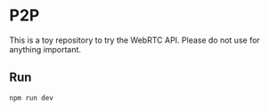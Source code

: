# P2P

This is a toy repository to try the WebRTC API. Please do not use for anything important.

## Run
```shell
npm run dev
```
